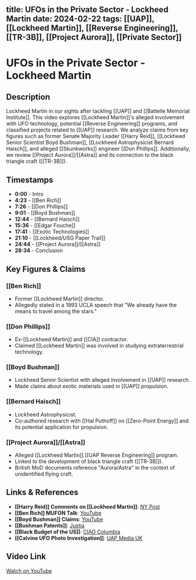 ## title: UFOs in the Private Sector - Lockheed Martin date: 2024-02-22 tags: [[UAP]], [[Lockheed Martin]], [[Reverse Engineering]], [[TR-3B]], [[Project Aurora]], [[Private Sector]]

# UFOs in the Private Sector - Lockheed Martin

## Description

Lockheed Martin in our sights after tackling [[UAP]] and [[Battelle Memorial Institute]]. This video explores [[Lockheed Martin]]'s alleged involvement with UFO technology, potential [[Reverse Engineering]] programs, and classified projects related to [[UAP]] research. We analyze claims from key figures such as former Senate Majority Leader [[Harry Reid]], [[Lockheed Senior Scientist Boyd Bushman]], [[Lockheed Astrophysicist Bernard Haisch]], and alleged [[Skunkworks]] engineer [[Don Phillips]]. Additionally, we review [[Project Aurora]]/[[Astra]] and its connection to the black triangle craft ([[TR-3B]]).

## Timestamps

- **0:00** - Intro
- **4:23** - [[Ben Rich]]
- **7:26** - [[Don Phillips]]
- **9:01** - [[Boyd Bushman]]
- **12:44** - [[Bernard Haisch]]
- **15:36** - [[Edgar Fouche]]
- **17:41** - [[Exotic Technologies]]
- **21:10** - [[Lockheed/USG Paper Trail]]
- **24:44** - [[Project Aurora]]/[[Astra]]
- **28:34** - Conclusion

## Key Figures & Claims

### **[[Ben Rich]]**

- Former [[Lockheed Martin]] director.
- Allegedly stated in a 1993 UCLA speech that "We already have the means to travel among the stars."

### **[[Don Phillips]]**

- Ex-[[Lockheed Martin]] and [[CIA]] contractor.
- Claimed [[Lockheed Martin]] was involved in studying extraterrestrial technology.

### **[[Boyd Bushman]]**

- Lockheed Senior Scientist with alleged involvement in [[UAP]] research.
- Made claims about exotic materials used in [[UAP]] propulsion.

### **[[Bernard Haisch]]**

- Lockheed Astrophysicist.
- Co-authored research with [[Hal Puthoff]] on [[Zero-Point Energy]] and its potential application for propulsion.

### **[[Project Aurora]]/[[Astra]]**

- Alleged [[Lockheed Martin]] [[UAP Reverse Engineering]] program.
- Linked to the development of black triangle craft ([[TR-3B]]).
- British MoD documents reference "Aurora/Astra" in the context of unidentified flying craft.

## Links & References

- **[[Harry Reid]] Comments on [[Lockheed Martin]]**: [NY Post](https://nypost.com/2021/04/30/former-sen-harry-reid-thinks-lockheed-martin-may-have-ufo-fragments/)
- **[[Ben Rich]] MUFON Talk**: [YouTube](https://www.youtube.com/watch?v=LX7q--QLz1k&t=91s)
- **[[Boyd Bushman]] Claims**: [YouTube](https://www.youtube.com/watch?v=H4O8Rl5cIgk)
- **[[Bushman Patents]]**: [Justia](https://patents.justia.com/inventor/boyd-b-bushman)
- **[[Black Budget of the US]]**: [CIAO Columbia](https://ciaotest.cc.columbia.edu/olj/wa/wa_apr04/wa_apr04_sac01.html)
- **[[Calvine UFO Photo Investigation]]**: [UAP Media UK](https://web.archive.org/web/20220812170345/https://www.uapmedia.uk/articles/calvinerevealed)

## Video Link

[Watch on YouTube](https://www.youtube.com/watch?v=tVdzvvbbHW4)